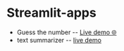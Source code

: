# Streamlit-apps

- Guess the number -- [Live demo 🌐](https://guess-the-number-by-logesh.streamlit.app) 
- text summarizer -- [live demo](https://textsummarizer-kncet.streamlit.app/)

